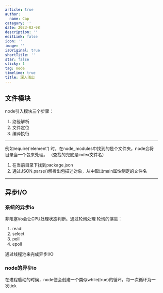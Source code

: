 ```yaml
---
article: true
author:
  name: Cap
category: ''
date: 2023-02-08
description: ''
editLink: false
icon: ''
image: ''
isOriginal: true
shortTitle: ''
star: false
sticky: 1
tag: node
timeline: true
title: 深入浅出
---
```



  ## 文件模块
node引入模块三个步骤：

1. 路径解析
2. 文件定位
3. 编译执行

---

例如require('element') 时，在node_modules中找到的是个文件夹，node会将目录当一个包来处理。
（查找的兜底是index文件名）

1. 在当前目录下找到package.json
2. 通过JSON.parse()解析出包描述对象，从中取出main属性制定的文件名

---

## 异步I/O
### 系统的异步io
非阻塞i/o会让CPU处理状态判断。通过轮询处理
轮询的演进：

1. read
2. select
3. poll
4. epoll

通过线程池来完成异步I/O
### node的异步io
在进程启动的时候，node便会创建一个类似while(true)的循环，每一次循环为一次tick

